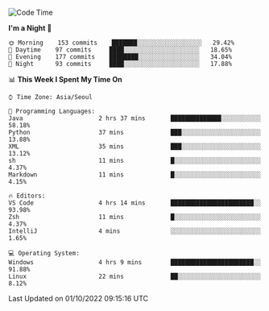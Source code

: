 <!--START_SECTION:waka-->
![Code Time](http://img.shields.io/badge/Code%20Time-1%2C472%20hrs%208%20mins-blue)

**I'm a Night 🦉** 

```text
🌞 Morning    153 commits    ███████░░░░░░░░░░░░░░░░░░   29.42% 
🌆 Daytime    97 commits     ████░░░░░░░░░░░░░░░░░░░░░   18.65% 
🌃 Evening    177 commits    ████████░░░░░░░░░░░░░░░░░   34.04% 
🌙 Night      93 commits     ████░░░░░░░░░░░░░░░░░░░░░   17.88%

```


📊 **This Week I Spent My Time On** 

```text
⌚︎ Time Zone: Asia/Seoul

💬 Programming Languages: 
Java                     2 hrs 37 mins       ██████████████░░░░░░░░░░░   58.18% 
Python                   37 mins             ███░░░░░░░░░░░░░░░░░░░░░░   13.88% 
XML                      35 mins             ███░░░░░░░░░░░░░░░░░░░░░░   13.12% 
sh                       11 mins             █░░░░░░░░░░░░░░░░░░░░░░░░   4.37% 
Markdown                 11 mins             █░░░░░░░░░░░░░░░░░░░░░░░░   4.15%

🔥 Editors: 
VS Code                  4 hrs 14 mins       ███████████████████████░░   93.98% 
Zsh                      11 mins             █░░░░░░░░░░░░░░░░░░░░░░░░   4.37% 
IntelliJ                 4 mins              ░░░░░░░░░░░░░░░░░░░░░░░░░   1.65%

💻 Operating System: 
Windows                  4 hrs 9 mins        ███████████████████████░░   91.88% 
Linux                    22 mins             ██░░░░░░░░░░░░░░░░░░░░░░░   8.12%

```


 Last Updated on 01/10/2022 09:15:16 UTC
<!--END_SECTION:waka-->
